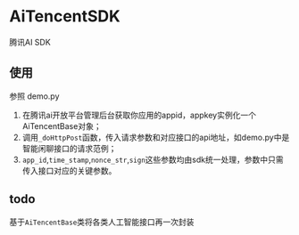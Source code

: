# AiTencentSDK
腾讯AI SDK

## 使用
参照 demo.py
1. 在腾讯ai开放平台管理后台获取你应用的appid，appkey实例化一个AiTencentBase对象；
2. 调用`_doHttpPost`函数，传入请求参数和对应接口的api地址，如demo.py中是智能闲聊接口的请求范例；
3. `app_id`,`time_stamp`,`nonce_str`,`sign`这些参数均由sdk统一处理，参数中只需传入接口对应的关键参数。

## todo
基于`AiTencentBase`类将各类人工智能接口再一次封装
